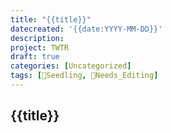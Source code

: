 ```yaml
---
title: "{{title}}"
datecreated: '{{date:YYYY-MM-DD}}'
description: 
project: TWTR
draft: true
categories: [Uncategorized]
tags: [🌱Seedling, 🧹Needs_Editing]
---
```

## {{title}}
